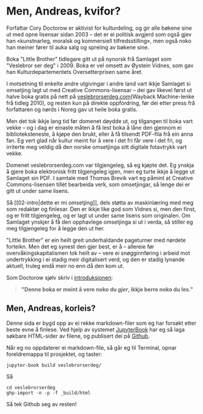 # Men, Andreas, kvifor?

Forfattar Cory Doctorow er aktivist for kulturdeling, og gir alle bøkene sine ut med opne lisensar sidan 2003 – det er ei politisk avgjerd som også gjev han «kunstnarleg, moralsk og kommersiell tilfredsstilling», men også noko han meiner fører til auka salg og spreiing av bøkene sine.

Boka "Little Brother" tidlegare gitt ut på nynorsk frå Samlaget som "Veslebror ser deg" i 2009. Boka er vel omsett av Øystein Vidnes, som gav han Kulturdepartementets Oversetterprisen same året. 

 I motsetning til enkelte andre utgivingar i andre land vart ikkje Samlaget si omsetjing lagt ut med Creative Commons-lisensar – dei gav likevel først ut halve boka gratis på nett på  [veslebrorserdeg.com](https://web.archive.org/web/20100104043824/http://www.veslebrorserdeg.com)(Wayback Machine-lenke frå tidleg 2010), og resten kun på direkte oppfordring, før dei etter press frå forfattaren og nørds i Noreg gav ut heile boka gratis.

Men det tok ikkje lang tid før domenet døydde ut, og tilgangen til boka vart vekke – og i dag er einaste måten å få lest boka å låne den gjennom ei biblioteksteneste, å kjøpe den brukt, eller å få tilsendt PDF-fila frå ein anna fan. Eg vert glad når kultur meint for å vere i det fri får vere i det fri, og irriterte meg veldig då den norske omsetjinga sitt digitale fotavtrykk vart vekke.

Domenet veslebrorserdeg.com var tilgjengeleg, så eg kjøpte det. Eg ynskja å gjere boka elektronisk fritt tilgjengeleg igjen, men eg turte ikkje å legge ut Samlaget sin PDF. I samtale med Thomas Brevik vart eg påmint at Creative Commons-lisensen tillét bearbeida verk, som omsetjingar, så lenge dei er gitt ut under same lisens. 

Så [[02-intro|dette er mi omsetjing]], dels støtta av maskinlæring med meg som redaktør og finlesar. Den er ikkje like god som Vidnes si, men den finst, og er fritt tilgjengeleg, og er lagt ut under same lisens som originalen. Om Samlaget ynskjer å få den opphavlege omsetjinga si ut i verda, så stiller eg meg tilgjengeleg for å legge den ut her.

"Little Brother" er ein heilt greit underhaldande pageturner med nørdete forteikn. Men det eg synest den gjer best, er å – allereie før overvåkingskapitalismen tok heilt av – vere ei snøgginnføring i arbeid mot undertrykking i ei stadig meir digitalisert verd, og den er stadig lynande aktuell, truleg endå meir no enn då den kom ut.

Som Doctorow sjølv skriv i [introduksjonen](/01-intro/02-intro.md): 

> **"Denne boka er meint å vere noko du *gjer*, ikkje berre noko du les."**

## Men, Andreas, korleis?

Denne sida er bygd opp av ei rekke markdown-filer som eg har forsøkt etter beste evne å finlese. Ved hjelp av systemet [JupyterBook](https://jupyterbook.org/en/stable/start/build.html) har eg så laga søkbare HTML-sider av filene, og publisert dei på [Github](https://github.com/tanketom/veslebrorserdeg).

Når eg no oppdaterer ei markdown-file, så går eg til Terminal, opnar foreldremappa til prosjektet, og taster:

```
jupyter-book build veslebrorserdeg/
```

Så 

```
cd veslebrorserdeg
ghp-import -n -p -f _build/html
```

Så tek Github seg av resten!